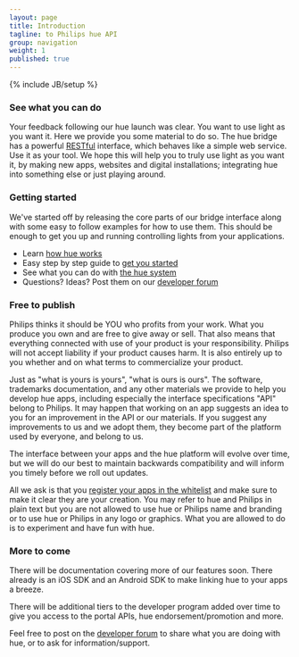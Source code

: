 ```yaml
---
layout: page
title: Introduction
tagline: to Philips hue API
group: navigation
weight: 1
published: true
---
```


{% include JB/setup %}

### See what you can do
Your feedback following our hue launch was clear. You want to use light as you want it. Here we provide you some material to do so. The hue bridge has a powerful [RESTful](http://en.wikipedia.org/wiki/Representational_state_transfer#RESTful_web_services) interface, which behaves like a simple web service. Use it as your tool. We hope this will help you to truly use light as you want it, by making new apps, websites and digital installations; integrating hue into something else or just playing around.

### Getting started
We've started off by releasing the core parts of our bridge interface along with some easy to follow examples for how to use them. This should be enough to get you up and running controlling lights from your applications.

* Learn [how hue works](/howhueworks.html) 
* Easy step by step guide to [get you started](/gettingstarted.html)
* See what you can do with [the hue system](/coreconcepts.html)
* Questions? Ideas? Post them on our [developer forum](http://www.everyhue.com/?page_id=38)

### Free to publish
Philips thinks it should be YOU who profits from your work. What you produce you own and are free to give away or sell.  That also means that everything connected with use of your product is your responsibility.  Philips will not accept liability if your product causes harm.  It is also entirely up to you whether and on what terms to commercialize your product.  

Just as "what is yours is yours", "what is ours is ours".  The software, trademarks documentation, and any other materials we provide to help you develop hue apps, including especially the interface specifications "API" belong to Philips. It may happen that working on an app suggests an idea to you for an improvement in the API or our materials.  If you suggest any improvements to us and we adopt them, they become part of the platform used by everyone, and belong to us.

The interface between your apps and the hue platform will evolve over time, but we will do our best to maintain backwards compatibility and will inform you timely before we roll out updates.

All we ask is that you [register your apps in the whitelist](/4_configurationapi.html#41_create_user) and make sure to make it clear they are your creation. You may refer to hue and Philips in plain text but you are not allowed to use hue or Philips name and branding or to use hue or Philips in any logo or graphics.  What you are allowed to do is to experiment and have fun with hue. 

### More to come
There will be documentation covering more of our features soon. There already is an iOS SDK and an Android SDK to make linking hue to your apps a breeze.

There will be additional tiers to the developer program added over time to give you access to the portal APIs, hue endorsement/promotion and more.

Feel free to post on the [developer forum](http://www.everyhue.com/?page_id=38) to share what you are doing with hue, or to ask for information/support.